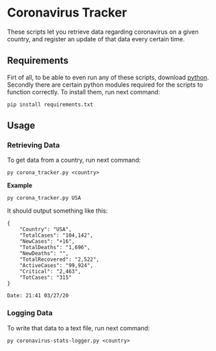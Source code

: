 # Coronavirus Tracker
These scripts let you retrieve data regarding coronavirus on a given country, and register an update of that data every certain time.  

## Requirements
Firt of all, to be able to even run any of these scripts, download [python](https://python.org/downloads/).
Secondly there are certain python modules required for the scripts to function correctly.
To install them, run next command:
```commandline
pip install requirements.txt
``` 

## Usage
### Retrieving Data
To get data from a country, run next command:
```commandline
py corona_tracker.py <country>
```
**Example** 
```commandline
py corona_tracker.py USA
```
It should output something like this:
```text
{
    "Country": "USA",
    "TotalCases": "104,142",
    "NewCases": "+16",
    "TotalDeaths": "1,696",
    "NewDeaths": "",
    "TotalRecovered": "2,522",
    "ActiveCases": "99,924",
    "Critical": "2,463",
    "TotCases": "315"
}

Date: 21:41 03/27/20
```
### Logging Data
To write that data to a text file, run next command:
```commandline
py coronavirus-stats-logger.py <country>
```
